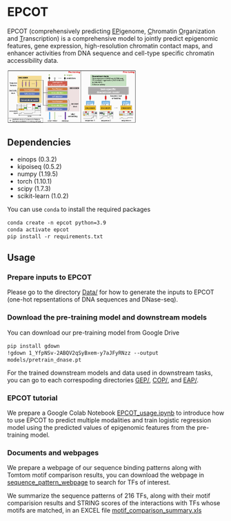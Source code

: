 # EPCOT


EPCOT (comprehensively predicting <ins>EP</ins>igenome, <ins>C</ins>hromatin <ins>O</ins>rganization and <ins>T</ins>ranscription) is a comprehensive model to jointly predict epigenomic features, gene expression, high-resolution chromatin contact maps, and enhancer activities from DNA sequence and cell-type specific chromatin accessibility data. 

<img
  src="Profiles/model.png"
  title=""
  style="display: inline-block; margin: 0 auto; max-width: 300px">
  
 ## Dependencies
* einops (0.3.2)
* kipoiseq (0.5.2)
* numpy (1.19.5)
* torch (1.10.1)
* scipy (1.7.3)
* scikit-learn (1.0.2)

You can use ```conda``` to install the required packages
```
conda create -n epcot python=3.9
conda activate epcot
pip install -r requirements.txt
```
  

 ## Usage
 
### Prepare inputs to EPCOT
Please go to the directory [Data/](https://github.com/zzh24zzh/EPCOT/tree/master/Data) for how to generate the inputs to EPCOT (one-hot repsentations of DNA sequences and DNase-seq).

### Download the pre-training model and downstream models
You can download our pre-training model from Google Drive
```
pip install gdown
!gdown 1_YfpNSv-2ABQV2qSyBxem-y7aJFyRNzz --output models/pretrain_dnase.pt
```

For the trained downstream models and data used in downstream tasks, you can go to each correspoding directories [GEP/](https://github.com/zzh24zzh/EPCOT/tree/master/GEP), [COP/](https://github.com/zzh24zzh/EPCOT/tree/master/COP), and [EAP/](https://github.com/liu-bioinfo-lab/EPCOT/tree/main/EAP).

### EPCOT tutorial
We prepare a Google Colab Notebook [EPCOT_usage.ipynb](https://github.com/zzh24zzh/EPCOT/blob/master/EPCOT_usage.ipynb) to introduce how to use EPCOT to predict multiple modalities and train logistic regression model using the predicted values of epigenomic features from the pre-training model.

### Documents and webpages
We prepare a webpage of our sequence binding patterns along with Tomtom motif comparison results, you can download the webpage in [sequence_pattern_webpage](https://github.com/liu-bioinfo-lab/EPCOT/tree/main/sequence_pattern_webpage) to search for TFs of interest.

We summarize the sequence patterns of 216 TFs, along with their motif comparision results and STRING scores of the interactions with TFs whose motifs are matched, in an EXCEL file [motif_comparison_summary.xls](https://github.com/zzh24zzh/EPCOT/blob/master/motif_comparison_summary.xls)
